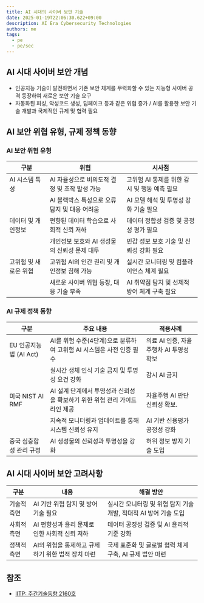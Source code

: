 ```yaml
---
title: AI 시대의 사이버 보안 기술
date: 2025-01-19T22:06:30.622+09:00
description: AI Era Cybersecurity Technologies
authors: me
tags:
  - pe
  - pe/sec
---
```


## AI 시대 사이버 보안 개념

- 인공지능 기술이 발전하면서 기존 보안 체계를 무력화할 수 있는 지능형 사이버 공격 등장하여 새로운 보안 기술 요구
- 자동화된 피싱, 악성코드 생성, 딥페이크 등과 같은 위협 증가 / AI를 활용한 보안 기술 개발과 국제적인 규제 및 협력 필요

## AI 보안 위협 유형, 규제 정책 동향

### AI 보안 위협 유형

| 구분 | 위협 | 시사점 |
| --- | --- | --- |
| AI 시스템 특성 | AI 자율성으로 비의도적 결정 및 조작 발생 가능 | 고위험 AI 통제를 위한 감시 및 행동 예측 필요 |
| | AI 블랙박스 특성으로 오류 탐지 및 대응 어려움 | AI 모델 해석 및 투명성 강화 기술 필요 |
| 데이터 및 개인정보 | 편향된 데이터 학습으로 사회적 신뢰 저하 | 데이터 정합성 검증 및 공정성 평가 필요 |
| | 개인정보 보호와 AI 생성물의 신뢰성 문제 대두 | 민감 정보 보호 기술 및 신뢰성 강화 필요 |
| 고위험 및 새로운 위협 | 고위험 AI의 인간 권리 및 개인정보 침해 가능 | 실시간 모니터링 및 컴플라이언스 체계 필요 |
| | 새로운 사이버 위협 등장, 대응 기술 부족 | AI 취약점 탐지 및 선제적 방어 체계 구축 필요 |

### AI 규제 정책 동향

| 구분 | 주요 내용 | 적용사례 |
| --- | --- | --- |
| EU 인공지능법 (AI Act) | AI를 위험 수준(4단계)으로 분류하여 고위험 AI 시스템은 사전 인증 필수 | 의료 AI 인증, 자율주행차 AI 투명성 확보 |
| | 실시간 생체 인식 기술 금지 및 투명성 요건 강화 | 감시 AI 금지 |
| 미국 NIST AI RMF | AI 설계 단계에서 투명성과 신뢰성을 확보하기 위한 위험 관리 가이드라인 제공 | 자율주행 AI 판단 신뢰성 확보.|
| | 지속적 모니터링과 업데이트를 통해 시스템 신뢰성 유지 | AI 기반 신용평가 공정성 강화 |
| 중국 심층합성 관리 규정 | AI 생성물의 신뢰성과 투명성을 강화 | 허위 정보 방지 기술 도입 |

## AI 시대 사이버 보안 고려사항

| 구분 | 내용 | 해결 방안 |
| --- | --- | --- |
| 기술적 측면 | AI 기반 위협 탐지 및 방어 기술 필요 | 실시간 모니터링 및 위협 탐지 기술 개발, 적대적 AI 방어 기술 도입 |
| 사회적 측면 | AI 편향성과 윤리 문제로 인한 사회적 신뢰 저하 | 데이터 공정성 검증 및 AI 윤리적 기준 강화 |
| 정책적 측면 | AI의 위험을 통제하고 규제하기 위한 법적 장치 마련 | 국제 표준화 및 글로벌 협력 체계 구축, AI 규제 법안 마련 |

## 참조

- [IITP: 주간기술동향 2160호](https://iitp.kr/kr/1/knowledge/periodicalViewA.it?searClassCode=B_ITA_01&masterCode=publication&identifier=1345)

